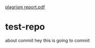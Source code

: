 [plagrism report.pdf](https://github.com/Saurabhdubey592/test-repo/files/6695778/plagrism.report.pdf)
# test-repo
about commit
hey this is going to commit
